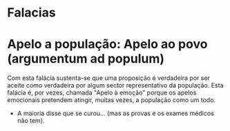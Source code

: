 # Falacias


# Apelo a população: Apelo ao povo (argumentum ad populum)

Com esta falácia sustenta-se que uma proposição é verdadeira por ser aceite como verdadeira por algum sector representativo da população. Esta falácia é, por vezes, chamada "Apelo à emoção" porque os apelos emocionais pretendem atingir, muitas vezes, a população como um todo.

- A maioria disse que se curou... (mas as provas e os exames médicos não tem).
